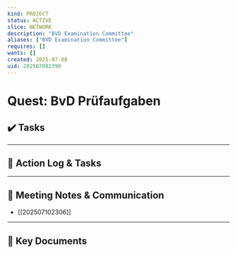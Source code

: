 ```yaml
---
kind: PROJECT
status: ACTIVE
slice: NETWORK
description: "BVD Examination Committee"
aliases: ["BVD Examination Committee"]
requires: []
wants: []
created: 2025-07-08
uid: 202507082390
---
```


# Quest: BvD Prüfaufgaben

## ✔️ Tasks



---

## 📝 Action Log & Tasks


---
## 💬 Meeting Notes & Communication
- [[202507102306]]

---
## 📎 Key Documents
